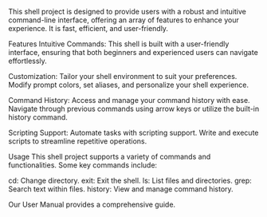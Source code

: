 This shell project is designed to provide users with a robust and intuitive command-line interface, offering an array of features to enhance your experience. It is fast, efficient, and user-friendly.

Features
Intuitive Commands: 
This shell is built with a user-friendly interface, ensuring that both beginners and experienced users can navigate effortlessly.

Customization: 
Tailor your shell environment to suit your preferences. Modify prompt colors, set aliases, and personalize your shell experience.

Command History: 
Access and manage your command history with ease. Navigate through previous commands using arrow keys or utilize the built-in history command.

Scripting Support: 
Automate tasks with scripting support. Write and execute scripts to streamline repetitive operations.


Usage
This shell project supports a variety of commands and functionalities. Some key commands include:

cd: Change directory.
exit: Exit the shell.
ls: List files and directories.
grep: Search text within files.
history: View and manage command history.

Our User Manual provides a comprehensive guide.


